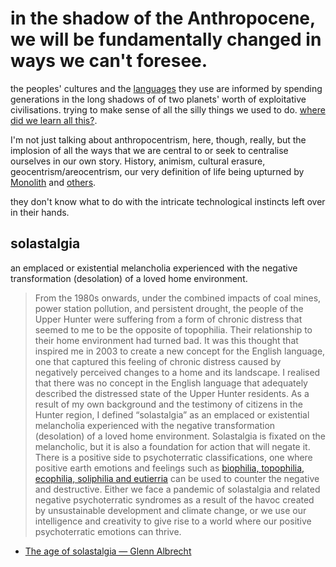 
# in the shadow of the Anthropocene, we will be fundamentally changed in ways we can't foresee.

the peoples' cultures and the [languages](language.md) they use are informed by spending generations in the long shadows of of two planets' worth of exploitative civilisations. trying to make sense of all the silly things we used to do. [where did we learn all this?](Earth.md).

I'm not just talking about anthropocentrism, here, though, really, but the implosion of all the ways that we are central to or seek to centralise ourselves in our own story. History, animism, cultural erasure, geocentrism/areocentrism, our very definition of life being upturned by [Monolith](Monolith.md) and [others](hermit.md).

they don't know what to do with the intricate technological instincts left over in their hands. 


## solastalgia
an emplaced or existential melancholia experienced with the negative transformation (desolation) of a loved home environment.

> From the 1980s onwards, under the combined impacts of coal mines, power station pollution, and persistent drought, the people of the Upper Hunter were suffering from a form of chronic distress that seemed to me to be the opposite of topophilia. Their relationship to their home environment had turned bad. 
> It was this thought that inspired me in 2003 to create a new concept for the English language, one that captured this feeling of chronic distress caused by negatively perceived changes to a home and its landscape. I realised that there was no concept in the English language that adequately described the distressed state of the Upper Hunter residents. 
> As a result of my own background and the testimony of citizens in the Hunter region, I defined “solastalgia” as an emplaced or existential melancholia experienced with the negative transformation (desolation) of a loved home environment. 
> Solastalgia is fixated on the melancholic, but it is also a foundation for action that will negate it. There is a positive side to psychoterratic classifications, one where positive earth emotions and feelings such as [biophilia, topophilia, ecophilia, soliphilia and eutierria](http://healthearth.blogspot.com.au/2011/09/creating-language-for-our.html) can be used to counter the negative and destructive. 
> Either we face a pandemic of solastalgia and related negative psychoterratic syndromes as a result of the havoc created by unsustainable development and climate change, or we use our intelligence and creativity to give rise to a world where our positive psychoterratic emotions can thrive. 


- [The age of solastalgia — Glenn Albrecht](https://theconversation.com/the-age-of-solastalgia-8337)
